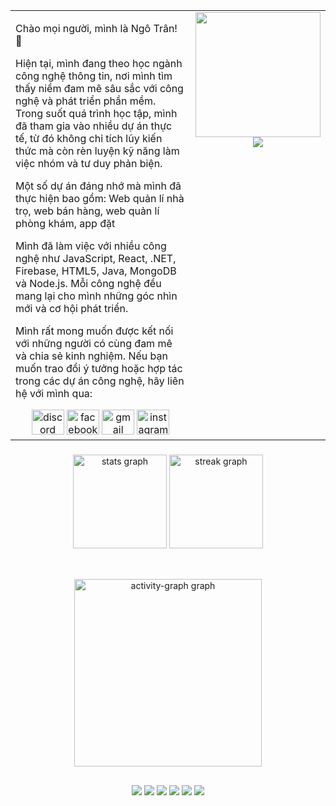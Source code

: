 <table style="width: 100%; text-align: left;">
  <tr>
    <td>
      <p>Chào mọi người, mình là Ngô Trân! 🌟</p>
      <p>Hiện tại, mình đang theo học ngành công nghệ thông tin, nơi mình tìm thấy niềm đam mê sâu sắc với công nghệ và phát triển phần mềm. Trong suốt quá trình học tập, mình đã tham gia vào nhiều dự án thực tế, từ đó không chỉ tích lũy kiến thức mà còn rèn luyện kỹ năng làm việc nhóm và tư duy phản biện.</p>
      <p>Một số dự án đáng nhớ mà mình đã thực hiện bao gồm: Web quản lí nhà trọ, web bán hàng, web quản lí phòng khám, app đặt </p>
      <p>Mình đã làm việc với nhiều công nghệ như JavaScript, React, .NET, Firebase, HTML5, Java, MongoDB và Node.js. Mỗi công nghệ đều mang lại cho mình những góc nhìn mới và cơ hội phát triển.</p>
      <p>Mình rất mong muốn được kết nối với những người có cùng đam mê và chia sẻ kinh nghiệm. Nếu bạn muốn trao đổi ý tưởng hoặc hợp tác trong các dự án công nghệ, hãy liên hệ với mình qua:</p>
      <div align="center">
        <img src="https://raw.githubusercontent.com/maurodesouza/profile-readme-generator/master/src/assets/icons/social/discord/default.svg" width="52" height="40" alt="discord logo" />
        <img src="https://raw.githubusercontent.com/maurodesouza/profile-readme-generator/master/src/assets/icons/social/facebook/default.svg" width="52" height="40" alt="facebook logo" />
        <img src="https://raw.githubusercontent.com/maurodesouza/profile-readme-generator/master/src/assets/icons/social/gmail/default.svg" width="52" height="40" alt="gmail logo" />
        <img src="https://raw.githubusercontent.com/maurodesouza/profile-readme-generator/master/src/assets/icons/social/instagram/default.svg" width="52" height="40" alt="instagram logo" />
      </div>
    </td>
    <td style="text-align: center; vertical-align: top;">
      <img height="200" width="200" src="https://i.pinimg.com/originals/5b/59/b9/5b59b930e55668208b77cb9708a0fa3c.gif" /><br />
      <img src="https://profile-counter.glitch.me/ngotran29/count.svg?" />
    </td>
  </tr>
</table>

###

<div align="center">
  <img src="https://github-readme-stats.vercel.app/api?username=ngotran29&hide_title=false&hide_rank=false&show_icons=true&include_all_commits=true&count_private=true&disable_animations=false&theme=dracula&locale=en&hide_border=false&order=1" height="150" alt="stats graph" />
  
  <img src="https://streak-stats.demolab.com?user=ngotran29&locale=en&mode=daily&theme=dracula&hide_border=false&border_radius=5&order=3" height="150" alt="streak graph" style="margin: 0 0 20 0;" />

 
</div>

##

<div align="center">
 <img src="https://github-readme-activity-graph.vercel.app/graph?username=ngotran29&radius=16&theme=react&area=true&order=5" height="300" alt="activity-graph graph" />
</div>

##

<div align="center"> 
  <a href="https://www.youtube.com/channel/UC_-uuuZbY0AAt9CViNzvc-Q" target="_blank"><img src="https://img.shields.io/badge/YouTube-FF0000?style=for-the-badge&logo=youtube&logoColor=white" target="_blank"></a>
  <a href="https://instagram.com/rafaballerini" target="_blank"><img src="https://img.shields.io/badge/-Instagram-%23E4405F?style=for-the-badge&logo=instagram&logoColor=white" target="_blank"></a>
  <a href="https://www.twitch.tv/rafaballerinii" target="_blank"><img src="https://img.shields.io/badge/Twitch-9146FF?style=for-the-badge&logo=twitch&logoColor=white" target="_blank"></a>
  <a href="https://discord.gg/wagxzStdcR" target="_blank"><img src="https://img.shields.io/badge/Discord-7289DA?style=for-the-badge&logo=discord&logoColor=white" target="_blank"></a> 
  <a href="mailto:contatorafaballerini@gmail.com"><img src="https://img.shields.io/badge/-Gmail-%23333?style=for-the-badge&logo=gmail&logoColor=white" target="_blank"></a>
  <a href="https://www.linkedin.com/in/rafaella-ballerini-45875016a" target="_blank"><img src="https://img.shields.io/badge/-LinkedIn-%230077B5?style=for-the-badge&logo=linkedin&logoColor=white" target="_blank"></a> 
</div>
